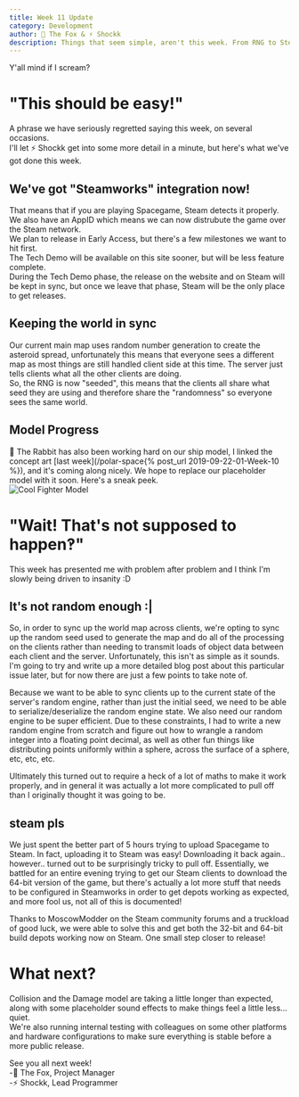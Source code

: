 ```yaml
---
title: Week 11 Update
category: Development
author: 🦊 The Fox & ⚡ Shockk
description: Things that seem simple, aren't this week. From RNG to Steamworks, stuff that should have been easy really wasn't.
---
```


Y'all mind if I scream?

# "This should be easy!"

A phrase we have seriously regretted saying this week, on several occasions.  
I'll let ⚡ Shockk get into some more detail in a minute, but here's what we've got done this week.

## We've got "Steamworks" integration now!
That means that if you are playing Spacegame, Steam detects it properly. We also have an AppID which means we can now distrubute the game over the Steam network.  
We plan to release in Early Access, but there's a few milestones we want to hit first.  
The Tech Demo will be available on this site sooner, but will be less feature complete.  
During the Tech Demo phase, the release on the website and on Steam will be kept in sync, but once we leave that phase, Steam will be the only place to get releases.

## Keeping the world in sync

Our current main map uses random number generation to create the asteroid spread, unfortunately this means that everyone sees a different map as most things are still handled client side at this time. The server just tells clients what all the other clients are doing.  
So, the RNG is now "seeded", this means that the clients all share what seed they are using and therefore share the "randomness" so everyone sees the same world.

## Model Progress

🐰 The Rabbit has also been working hard on our ship model, I linked the concept art [last week](/polar-space{% post_url 2019-09-22-01-Week-10 %}), and it's coming along nicely. We hope to replace our placeholder model with it soon. Here's a sneak peek.  
![Cool Fighter Model](/polar-space/assets/img/week-11/f_mod1.png)

# "Wait! That's not supposed to happen‽"

This week has presented me with problem after problem and I think I'm slowly being driven to insanity :D

## It's not random enough :|

So, in order to sync up the world map across clients, we're opting to sync up the random seed used to generate the map and do all of the processing on the clients rather than needing to transmit loads of object data between each client and the server. Unfortunately, this isn't as simple as it sounds. I'm going to try and write up a more detailed blog post about this particular issue later, but for now there are just a few points to take note of.

Because we want to be able to sync clients up to the current state of the server's random engine, rather than just the initial seed, we need to be able to serialize/deserialize the random engine state. We also need our random engine to be super efficient. Due to these constraints, I had to write a new random engine from scratch and figure out how to wrangle a random integer into a floating point decimal, as well as other fun things like distributing points uniformly within a sphere, across the surface of a sphere, etc, etc, etc.

Ultimately this turned out to require a heck of a lot of maths to make it work properly, and in general it was actually a lot more complicated to pull off than I originally thought it was going to be.

## steam pls

We just spent the better part of 5 hours trying to upload Spacegame to Steam. In fact, uploading it to Steam was easy! Downloading it back again.. however.. turned out to be surprisingly tricky to pull off. Essentially, we battled for an entire evening trying to get our Steam clients to download the 64-bit version of the game, but there's actually a lot more stuff that needs to be configured in Steamworks in order to get depots working as expected, and more fool us, not all of this is documented!

Thanks to MoscowModder on the Steam community forums and a truckload of good luck, we were able to solve this and get both the 32-bit and 64-bit build depots working now on Steam. One small step closer to release!

# What next?

Collision and the Damage model are taking a little longer than expected, along with some placeholder sound effects to make things feel a little less... quiet.  
We're also running internal testing with colleagues on some other platforms and hardware configurations to make sure everything is stable before a more public release.

See you all next week!  
-🦊 The Fox, Project Manager  
-⚡ Shockk, Lead Programmer
